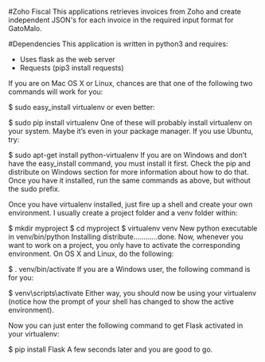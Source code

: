 #Zoho Fiscal
This applications retrieves invoices from Zoho and create independent JSON's for each invoice in the required input format for GatoMalo.

#Dependencies
This application is written in python3 and requires:

- Uses flask as the web server
- Requests (pip3 install requests)


If you are on Mac OS X or Linux, chances are that one of the following two commands will work for you:

$ sudo easy_install virtualenv
or even better:

$ sudo pip install virtualenv
One of these will probably install virtualenv on your system. Maybe it’s even in your package manager. If you use Ubuntu, try:

$ sudo apt-get install python-virtualenv
If you are on Windows and don’t have the easy_install command, you must install it first. Check the pip and distribute on Windows section for more information about how to do that. Once you have it installed, run the same commands as above, but without the sudo prefix.

Once you have virtualenv installed, just fire up a shell and create your own environment. I usually create a project folder and a venv folder within:

$ mkdir myproject
$ cd myproject
$ virtualenv venv
New python executable in venv/bin/python
Installing distribute............done.
Now, whenever you want to work on a project, you only have to activate the corresponding environment. On OS X and Linux, do the following:

$ . venv/bin/activate
If you are a Windows user, the following command is for you:

$ venv\scripts\activate
Either way, you should now be using your virtualenv (notice how the prompt of your shell has changed to show the active environment).

Now you can just enter the following command to get Flask activated in your virtualenv:

$ pip install Flask
A few seconds later and you are good to go.

